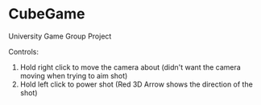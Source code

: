 # CubeGame
 University Game Group Project
 
Controls:
1. Hold right click to move the camera about (didn't want the camera moving when trying to aim shot)	
2. Hold left click to power shot (Red 3D Arrow shows the direction of the shot)
	
